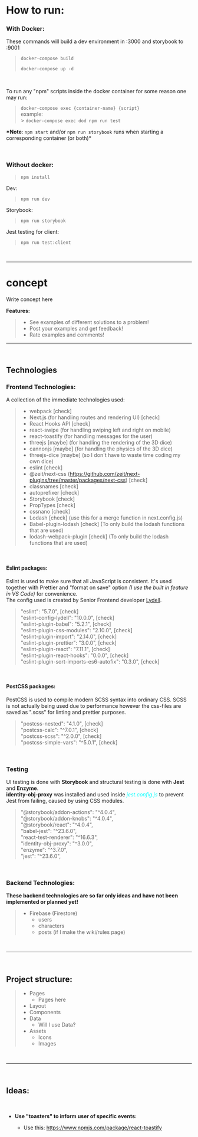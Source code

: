 # How to run:

### **With Docker**:

These commands will build a dev environment in :3000 and storybook to :9001<br>

> `docker-compose build`
>
> `docker-compose up -d`

<br>

To run any "npm" scripts inside the docker container for some reason one may run:

> `docker-compose exec {container-name} {script}`<br>
> example:<br> > `docker-compose exec dod npm run test`<br>

**\*Note**: `npm start` and/or `npm run storybook` runs when starting a corresponding container (or both)\*

<br>

### **Without docker**:

> `npm install`

Dev:

> `npm run dev`

Storybook:

> `npm run storybook`

Jest testing for client:

> `npm run test:client`

<br>

---

# concept

Write concept here

**Features:**

> - See examples of different solutions to a problem!
> - Post your examples and get feedback!
> - Rate examples and comments!

---

<br>

## Technologies

### Frontend Technologies:

A collection of the immediate technologies used:

> - webpack [check]
> - Next.js (for handling routes and rendering UI) [check]
> - React Hooks API [check]
> - react-swipe (for handling swiping left and right on mobile)
> - react-toastify (for handling messages for the user)
> - threejs [maybe] (for handling the rendering of the 3D dice)
> - cannonjs [maybe] (for handling the physics of the 3D dice)
> - threejs-dice [maybe] (so I don't have to waste time coding my own dice)
> - eslint [check]
> - @zeit/next-css (https://github.com/zeit/next-plugins/tree/master/packages/next-css) [check]
> - classnames [check]
> - autoprefixer [check]
> - Storybook [check]
> - PropTypes [check]
> - cssnano [check]
> - Lodash [check] (use this for a merge function in next.config.js)
> - Babel-plugin-lodash [check] (To only build the lodash functions that are used)
> - lodash-webpack-plugin [check] (To only build the lodash functions that are used)

<br>

#### Eslint packages:

Eslint is used to make sure that all JavaScript is consistent. It's used together with Prettier and "format on save" option _(I use the built in feature in VS Code)_ for convenience. <br>
The config used is created by Senior Frontend developer <a href="https://github.com/lydell/eslint-config-lydell">Lydell</a>.

> "eslint": "5.7.0", [check]<br>
> "eslint-config-lydell": "10.0.0", [check]<br>
> "eslint-plugin-babel": "5.2.1", [check]<br>
> "eslint-plugin-css-modules": "2.10.0", [check]<br>
> "eslint-plugin-import": "2.14.0", [check]<br>
> "eslint-plugin-prettier": "3.0.0", [check]<br>
> "eslint-plugin-react": "7.11.1", [check]<br>
> "eslint-plugin-react-hooks": "0.0.0", [check]<br>
> "eslint-plugin-sort-imports-es6-autofix": "0.3.0", [check]<br>

<br>

#### PostCSS packages:

PostCSS is used to compile modern SCSS syntax into ordinary CSS. SCSS is not actually being used due to performance however the css-files are saved as ".scss" for linting and prettier purposes.

> "postcss-nested": "4.1.0", [check]<br>
> "postcss-calc": "^7.0.1", [check]<br>
> "postcss-scss": "^2.0.0", [check]<br>
> "postcss-simple-vars": "^5.0.1", [check]<br>

<br>

### Testing

UI testing is done with **Storybook** and structural testing is done with **Jest** and **Enzyme**.<br>
**identity-obj-proxy** was installed and used inside <span style="color: cyan">_jest.config.js_</span> to prevent Jest from failing, caused by using CSS modules.

> "@storybook/addon-actions": "^4.0.4", <br>
> "@storybook/addon-knobs": "^4.0.4", <br>
> "@storybook/react": "^4.0.4", <br>
> "babel-jest": "^23.6.0", <br>
> "react-test-renderer": "^16.6.3", <br>
> "identity-obj-proxy": "^3.0.0", <br>
> "enzyme": "^3.7.0", <br>
> "jest": "^23.6.0", <br>

<br>

### Backend Technologies:

**These backend technologies are so far only ideas and have not been implemented or planned yet!**

> - Firebase (Firestore)
>   - users
>   - characters
>   - posts (if I make the wiki/rules page)

<br>

---

<br>

## Project structure:

> - Pages
>   - Pages here
> - Layout
> - Components
> - Data
>   - Will I use Data?
> - Assets
>   - Icons
>   - Images

<br>

---

<br>

## Ideas:

<br>

- **Use "toasters" to inform user of specific events:**

  - Use this: https://www.npmjs.com/package/react-toastify

<br>

